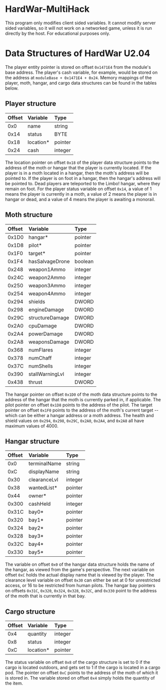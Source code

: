 # HardWar-MultiHack
This program only modifies client sided variables. It cannot modify server sided variables,
so it will not work on a networked game, unless it is run directly by the host. For educational purposes
only.

# Data Structures of HardWar U2.04

The player entity pointer is stored on offset
```0x1471E4``` from the module's base address. The player's cash variable,
for example, would be stored on the address at ```moduleBase + 0x1471E4 + 0x24```.
Memory mappings of the player, moth, hangar, and cargo data structures can be found
in the tables below.

## Player structure ##
| **Offset**    | **Variable**    | **Type**       |
| :---          | :---            | :---           |
| 0x0           | name            | string         |
| 0x14          | status          | BYTE           |
| 0x18          | location*       | pointer        |
| 0x24          | cash            | integer        |

The location pointer on offset ```0x18``` of the player data structure
points to the address of the moth or hangar that the player
is currently located. If the player is in a moth located in a hangar,
then the moth's address will be pointed to. If the player is on foot
in a hangar, then the hangar's address will be pointed to. Dead players
are teleported to the Limbo! hangar, where they remain on foot. For the
player status variable on offset ```0x14```, a value of 1 means the player
is currently in a moth, a value of 2 means the player is in hangar or dead,
and a value of 4 means the player is awaiting a monorail.


## Moth structure ##
| **Offset**    | **Variable**     | **Type**      |
| :---          | :---             | :---          |
| 0x1D0         | hangar*          | pointer       |
| 0x1D8         | pilot*           | pointer       |
| 0x1F0         | target*          | pointer       |
| 0x1F4         | hasSalvageDrone  | boolean       |
| 0x248         | weapon1Ammo      | integer       |
| 0x24C         | weapon2Ammo      | integer       |
| 0x250         | weapon3Ammo      | integer       |
| 0x254         | weapon4Ammo      | integer       |
| 0x294         | shields          | DWORD         |
| 0x298         | engineDamage     | DWORD         |
| 0x29C         | structureDamage  | DWORD         |
| 0x2A0         | cpuDamage        | DWORD         |
| 0x2A4         | powerDamage      | DWORD         |
| 0x2A8         | weaponsDamage    | DWORD         |
| 0x368         | numFlares        | integer       |
| 0x378         | numChaff         | integer       |
| 0x37C         | numShells        | integer       |
| 0x390         | stallWarningLvl  | integer       |
| 0x438         | thrust           | DWORD         |

The hangar pointer on offset ```0x1D0``` of the moth data structure
points to the address of the hangar that the moth is currently parked
in, if applicable. The pilot pointer on offset ```0x1D8``` points to
the address of the pilot. The target pointer on offset ```0x1F0```
points to the address of the moth's current target -- which can be either
a hangar address or a moth address. The health and shield values on
```0x294```, ```0x298```, ```0x29C```, ```0x2A0```, ```0x2A4```, and ```0x2A8```
all have maximum values of 4000.


## Hangar structure ##
| **Offset**    | **Variable**     | **Type**      |
| :---          | :---             | :---          |
| 0x0           | terminalName     | string        |
| 0xC           | displayName      | string        |
| 0x30          | clearanceLvl     | integer       |
| 0x38          | wantedList*      | pointer       |
| 0x44          | owner*           | pointer       |
| 0x300         | cashHeld         | integer       |
| 0x31C         | bay0*            | pointer       |
| 0x320         | bay1*            | pointer       |
| 0x324         | bay2*            | pointer       |
| 0x328         | bay3*            | pointer       |
| 0x32C         | bay4*            | pointer       |
| 0x330         | bay5*            | pointer       |

The variable on offset ```0x0``` of the hangar data structure holds the name of the hangar,
as viewed from the game's perspective. The next variable on offset ```0xC``` holds the
actual display name that is viewed by the player. The clearance level variable
on offset ```0x30``` can either be set at 0 for unrestricted access, or 16
to be restricted from human pilots. The hangar bay pointers on offsets ```0x31C```,
```0x320```, ```0x324```, ```0x328```, ```0x32C```, and ```0x330``` point to the address
of the moth that is currently in that bay.


## Cargo structure ##
| **Offset**    | **Variable**     | **Type**      |
| :---          | :---             | :---          |
| 0x4           | quantity         | integer       |
| 0x8           | status           | integer       |
| 0xC           | location*        | pointer       |

The status variable on offset ```0x8``` of the cargo structure is set to 0 if the cargo
is located outdoors, and gets set to 1 if the cargo is located in a cargo pod. The pointer
on offset ```0xC``` points to the address of the moth of which it is stored in. The variable
stored on offset ```0x4``` simply holds the quantity of the item.
